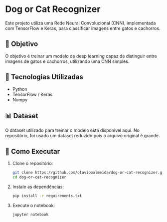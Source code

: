 # Dog or Cat Recognizer

Este projeto utiliza uma Rede Neural Convolucional (CNN), implementada com TensorFlow e Keras, para classificar imagens entre gatos e cachorros.


## 📌 Objetivo
O objetivo é treinar um modelo de deep learning capaz de distinguir entre imagens de gatos e cachorros, utilizando uma CNN simples.


## 🧠 Tecnologias Utilizadas

- Python
- TensorFlow / Keras
- Numpy


## 📊 Dataset
O dataset utilizado para treinar o modelo está disponível aqui. No repositório, foi usado um dataset reduzido pois o arquivo original é grande.


## 🧬 Como Executar

1. Clone o repositório:
   ```bash
   git clone https://github.com/otaviooalmeida/dog-or-cat-recognizer.git
   cd dog-or-cat-recognizer
   ```

2. Instale as dependências:
   ```bash
   pip install -r requirements.txt
   ```

3. Execute o notebook:
   ```bash
   jupyter notebook


